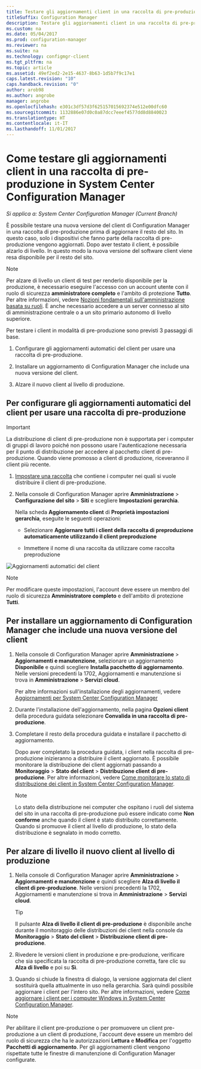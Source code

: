 ```yaml
---
title: Testare gli aggiornamenti client in una raccolta di pre-produzione
titleSuffix: Configuration Manager
description: Testare gli aggiornamenti client in una raccolta di pre-produzione in System Center Configuration Manager.
ms.custom: na
ms.date: 05/04/2017
ms.prod: configuration-manager
ms.reviewer: na
ms.suite: na
ms.technology: configmgr-client
ms.tgt_pltfrm: na
ms.topic: article
ms.assetid: 49ef2ed2-2e15-4637-8b63-1d5b7f9c17e1
caps.latest.revision: "10"
caps.handback.revision: "0"
author: arob98
ms.author: angrobe
manager: angrobe
ms.openlocfilehash: e301c3df57d3f625157015692374e512e00dfc60
ms.sourcegitcommit: 1132886e07d0c0a87dcc7eeef4577dd8d8840023
ms.translationtype: HT
ms.contentlocale: it-IT
ms.lasthandoff: 11/01/2017
---
```

# <a name="how-to-test-client-upgrades-in-a-pre-production-collection-in-system-center-configuration-manager"></a>Come testare gli aggiornamenti client in una raccolta di pre-produzione in System Center Configuration Manager

*Si applica a: System Center Configuration Manager (Current Branch)*

È possibile testare una nuova versione del client di Configuration Manager in una raccolta di pre-produzione prima di aggiornare il resto del sito.  In questo caso, solo i dispositivi che fanno parte della raccolta di pre-produzione vengono aggiornati. Dopo aver testato il client, è possibile alzarlo di livello. In questo modo la nuova versione del software client viene resa disponibile per il resto del sito.

> [!NOTE]
> Per alzare di livello un client di test per renderlo disponibile per la produzione, è necessario eseguire l'accesso con un account utente con il ruolo di sicurezza **amministratore completo** e l'ambito di protezione **Tutto**. Per altre informazioni, vedere [Nozioni fondamentali sull'amministrazione basata su ruoli](/sccm/core/understand/fundamentals-of-role-based-administration). È anche necessario accedere a un server connesso al sito di amministrazione centrale o a un sito primario autonomo di livello superiore.

 Per testare i client in modalità di pre-produzione sono previsti 3 passaggi di base.  

1.  Configurare gli aggiornamenti automatici del client per usare una raccolta di pre-produzione.  

2.  Installare un aggiornamento di Configuration Manager che include una nuova versione del client.  

3.  Alzare il nuovo client al livello di produzione.  

##  <a name="to-configure-automatic-client-upgrades-to-use-a-pre-production-collection"></a>Per configurare gli aggiornamenti automatici del client per usare una raccolta di pre-produzione  
> [!IMPORTANT]
> La distribuzione di client di pre-produzione non è supportata per i computer di gruppi di lavoro poiché non possono usare l'autenticazione necessaria per il punto di distribuzione per accedere al pacchetto client di pre-produzione.  Quando viene promosso a client di produzione, riceveranno il client più recente.

1. [Impostare una raccolta](..\collections\create-collections.md) che contiene i computer nei quali si vuole distribuire il client di pre-produzione.   

1.  Nella console di Configuration Manager aprire **Amministrazione** > **Configurazione del sito** > **Siti** e scegliere **Impostazioni gerarchia**.  

     Nella scheda **Aggiornamento client** di **Proprietà impostazioni gerarchia**, eseguite le seguenti operazioni:  

    -   Selezionare **Aggiornare tutti i client della raccolta di preproduzione automaticamente utilizzando il client preproduzione**  

    -   Immettere il nome di una raccolta da utilizzare come raccolta preproduzione  

![Aggiornamenti automatici del client](media/test-client-upgrades.png)

>[!NOTE]
>Per modificare queste impostazioni, l'account deve essere un membro del ruolo di sicurezza **Amministratore completo** e dell'ambito di protezione **Tutti**.


##  <a name="to-install-a-configuration-manager-update-that-includes-a-new-version-of-the-client"></a>Per installare un aggiornamento di Configuration Manager che include una nuova versione del client  

1.  Nella console di Configuration Manager aprire **Amministrazione** > **Aggiornamenti e manutenzione**, selezionare un aggiornamento **Disponibile** e quindi scegliere **Installa pacchetto di aggiornamento**. Nelle versioni precedenti la 1702, Aggiornamenti e manutenzione si trova in **Amministrazione** > **Servizi cloud**.

     Per altre informazioni sull'installazione degli aggiornamenti, vedere [Aggiornamenti per System Center Configuration Manager](../../../../core/servers/manage/updates.md)  

2.  Durante l'installazione dell'aggiornamento, nella pagina **Opzioni client** della procedura guidata selezionare **Convalida in una raccolta di pre-produzione**.  

3.  Completare il resto della procedura guidata e installare il pacchetto di aggiornamento.  

     Dopo aver completato la procedura guidata, i client nella raccolta di pre-produzione inizieranno a distribuire il client aggiornato. È possibile monitorare la distribuzione dei client aggiornati passando a **Monitoraggio** > **Stato del client** > **Distribuzione client di pre-produzione**. Per altre informazioni, vedere [Come monitorare lo stato di distribuzione dei client in System Center Configuration Manager](../../../../core/clients/deploy/monitor-client-deployment-status.md).

    > [!NOTE]
    > Lo stato della distribuzione nei computer che ospitano i ruoli del sistema del sito in una raccolta di pre-produzione può essere indicato come **Non conforme** anche quando il client è stato distribuito correttamente. Quando si promuove il client al livello di produzione, lo stato della distribuzione è segnalato in modo corretto.

##  <a name="to-promote-the-new-client-to-production"></a>Per alzare di livello il nuovo client al livello di produzione  

1.  Nella console di Configuration Manager aprire **Amministrazione** > **Aggiornamenti e manutenzione** e quindi scegliere **Alza di livello il client di pre-produzione**. Nelle versioni precedenti la 1702, Aggiornamenti e manutenzione si trova in **Amministrazione** > **Servizi cloud**.

    > [!TIP]
    > Il pulsante **Alza di livello il client di pre-produzione** è disponibile anche durante il monitoraggio delle distribuzioni dei client nella console da **Monitoraggio** > **Stato del client** > **Distribuzione client di pre-produzione**.

2.  Rivedere le versioni client in produzione e pre-produzione, verificare che sia specificata la raccolta di pre-produzione corretta, fare clic su **Alza di livello** e poi su **Sì**.  

3.  Quando si chiude la finestra di dialogo, la versione aggiornata del client sostituirà quella attualmente in uso nella gerarchia. Sarà quindi possibile aggiornare i client per l'intero sito. Per altre informazioni, vedere [Come aggiornare i client per i computer Windows in System Center Configuration Manager](../../../../core/clients/manage/upgrade/upgrade-clients-for-windows-computers.md).  

>[!NOTE]
>Per abilitare il client pre-produzione o per promuovere un client pre-produzione a un client di produzione, l'account deve essere un membro del ruolo di sicurezza che ha le autorizzazioni **Lettura** e **Modifica** per l'oggetto **Pacchetti di aggiornamento**.
>Per gli aggiornamenti client vengono rispettate tutte le finestre di manutenzione di Configuration Manager configurate.
